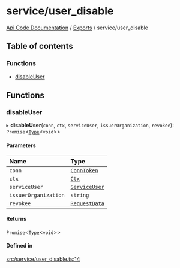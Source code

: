 # service/user\_disable
 
[Api Code Documentation](../README.md) / [Exports](../modules.md) / service/user\_disable

## Table of contents

### Functions

- [disableUser](service_user_disable.md#disableuser)

## Functions

### disableUser

▸ **disableUser**(`conn`, `ctx`, `serviceUser`, `issuerOrganization`, `revokee`): `Promise`<[`Type`](result.md#type)<`void`\>\>

#### Parameters

| Name | Type |
| :------ | :------ |
| `conn` | [`ConnToken`](service_conn.md#conntoken) |
| `ctx` | [`Ctx`](../interfaces/lib_ctx.Ctx.md) |
| `serviceUser` | [`ServiceUser`](../interfaces/service_domain_organization_service_user.ServiceUser.md) |
| `issuerOrganization` | `string` |
| `revokee` | [`RequestData`](../interfaces/service_domain_organization_user_disable.RequestData.md) |

#### Returns

`Promise`<[`Type`](result.md#type)<`void`\>\>

#### Defined in

[src/service/user_disable.ts:14](https://github.com/openkfw/TruBudget/blob/0804644/api/src/service/user_disable.ts#L14)
